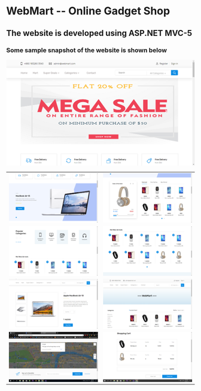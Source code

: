 # WebMart -- Online Gadget Shop


## The website is developed using ASP.NET MVC-5

### Some sample snapshot of the website is shown below

<img src="docs/image/ss1.png" width=auto height=auto/>

<table>
  <tr>
    <td>
      <img src="docs/image/ss2.png" width=auto/>
    </td>
    <td>
      <img src="docs/image/ss3.png" width=auto/>
    </td>
  </tr>  
  
  <tr>
    <td>
      <img src="docs/image/ss4.png" width=auto/>
    </td>
    <td>
      <img src="docs/image/ss5.png" width=auto/>
    </td>
  </tr>  
  <tr>
    <td>
      <img src="docs/image/ss11.png" width=auto/>
    </td>
    <td>
      <img src="docs/image/ss9.png" width=auto/>
    </td>
  </tr>  
  <tr>
    <td>
      <img src="docs/image/ss14.png" width=auto/>
    </td>
    <td>
      <img src="docs/image/ss15.png" width=auto/>
    </td>
  </tr>

</table>
